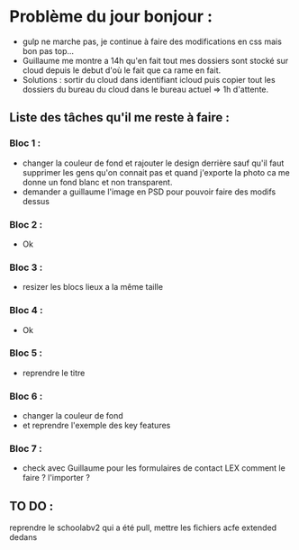 # Problème du jour bonjour : 

- gulp ne marche pas, je continue à faire des modifications en css mais bon pas top... 
- Guillaume me montre a 14h qu'en fait tout mes dossiers sont stocké sur cloud depuis le debut d'où le fait que ca rame en fait. 
- Solutions : sortir du cloud dans identifiant icloud puis copier tout les dossiers du bureau du cloud dans le bureau actuel => 1h d'attente. 

## Liste des tâches qu'il me reste à faire : 

### Bloc 1 : 
- changer la couleur de fond et rajouter le design derrière sauf qu'il faut supprimer les gens qu'on connait pas et quand j'exporte la photo ca me donne un fond blanc et non transparent. 
- demander a guillaume l'image en PSD pour pouvoir faire des modifs dessus 

### Bloc 2 : 
- Ok 

### Bloc 3 : 
- resizer les blocs lieux a la même taille 

### Bloc 4 : 
- Ok 

### Bloc 5 : 
- reprendre le titre 

### Bloc 6 : 
- changer la couleur de fond 
- et reprendre l'exemple des key features 

### Bloc 7 : 
- check avec Guillaume pour les formulaires de contact LEX comment le faire ? l'importer ? 

## TO DO :

reprendre le schoolabv2 qui a été pull, mettre les fichiers acfe extended dedans 
